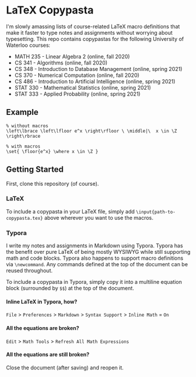 # LaTeX Copypasta

I'm slowly amassing lists of course-related LaTeX macro definitions that make it faster to type notes and assignments without worrying about typesetting. This repo contains copypastas for the following University of Waterloo courses:

- MATH 235 - Linear Algebra 2 (online, fall 2020)
- CS 341 - Algorithms (online, fall 2020)
- CS 348 - Introduction to Database Management (online, spring 2021)
- CS 370 - Numerical Computation (online, fall 2020)
- CS 486 - Introduction to Artificial Intelligence (online, spring 2021)
- STAT 330 - Mathematical Statistics (online, spring 2021)
- STAT 333 - Applied Probability (online, spring 2021)

## Example

```
% without macros
\left\lbrace \left\lfloor e^x \right\rfloor \ \middle|\  x \in \Z \right\rbrace

% with macros
\set{ \floor{e^x} \where x \in \Z }
```

## Getting Started

First, clone this repository (of course).

### LaTeX

To include a copypasta in your LaTeX file, simply add `\input{path-to-copypasta.tex}` above wherever you want to use the macros.

### Typora

I write my notes and assignments in Markdown using Typora. Typora has the benefit over pure LaTeX of being mostly WYSIWYG while still supporting math and code blocks. Typora also happens to support macro definitions via `\newcommand`. Any commands defined at the top of the document can be reused throughout.

To include a copypasta in Typora, simply copy it into a multiline equation block (surrounded by `$$`) at the top of the document.

#### Inline LaTeX in Typora, how?

`File` > `Preferences` > `Markdown` > `Syntax Support` > `Inline Math` = `On`

#### All the equations are broken?

`Edit` > `Math Tools` > `Refresh All Math Expressions`

#### All the equations are still broken?

Close the document (after saving) and reopen it.

